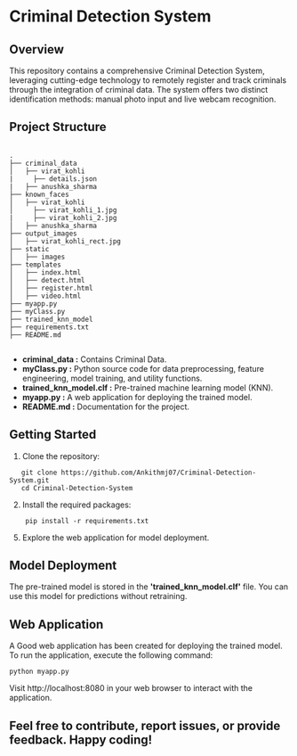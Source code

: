 # Criminal Detection System

## Overview

This repository contains a comprehensive Criminal Detection System, leveraging cutting-edge technology to remotely register and track criminals through the integration of criminal data. The system offers two distinct identification methods: manual photo input and live webcam recognition.


## Project Structure

```

.
├── criminal_data
│   ├── virat_kohli
|     ├── details.json
|   ├── anushka_sharma
├── known_faces
│   ├── virat_kohli
│     ├── virat_kohli_1.jpg
|     ├── virat_kohli_2.jpg
│   ├── anushka_sharma
├── output_images
│   ├── virat_kohli_rect.jpg
├── static
│   ├── images
├── templates
│   ├── index.html
│   ├── detect.html
│   ├── register.html
│   ├── video.html
├── myapp.py
├── myClass.py
├── trained_knn_model
├── requirements.txt
├── README.md


```

- **criminal_data :** Contains Criminal Data.
- **myClass.py :** Python source code for data preprocessing, feature engineering, model training, and utility functions.
- **trained_knn_model.clf :** Pre-trained machine learning model (KNN).
- **myapp.py :** A  web application for deploying the trained model.
- **README.md :** Documentation for the project.

 ## Getting Started

1. Clone the repository:
 ```
    git clone https://github.com/Ankithmj07/Criminal-Detection-System.git
    cd Criminal-Detection-System
 ```

2. Install the required packages:
```
    pip install -r requirements.txt
```

5.  Explore the web application for model deployment.

## Model Deployment

The pre-trained model is stored in the **'trained_knn_model.clf'** file. You can use this model for predictions without retraining.

## Web Application

A Good web application has been created for deploying the trained model. To run the application, execute the following command:

```
python myapp.py
```

Visit http://localhost:8080 in your web browser to interact with the application.

## Feel free to contribute, report issues, or provide feedback. Happy coding!
